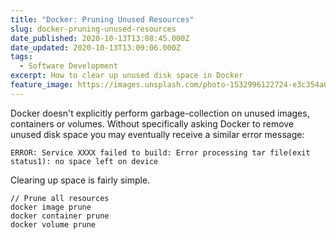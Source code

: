 ```yaml
---
title: "Docker: Pruning Unused Resources"
slug: docker-pruning-unused-resources
date_published: 2020-10-13T13:08:45.000Z
date_updated: 2020-10-13T13:09:06.000Z
tags:
  - Software Development
excerpt: How to clear up unused disk space in Docker
feature_image: https://images.unsplash.com/photo-1532996122724-e3c354a0b15b?ixlib=rb-1.2.1&q=80&fm=jpg&crop=entropy&cs=tinysrgb&w=2000&fit=max&ixid=eyJhcHBfaWQiOjExNzczfQ
---
```


Docker doesn't explicitly perform garbage-collection on unused images, containers or volumes. Without specifically asking Docker to remove unused disk space you may eventually receive a similar error message:

    ERROR: Service XXXX failed to build: Error processing tar file(exit status1): no space left on device

Clearing up space is fairly simple.

    // Prune all resources
    docker image prune
    docker container prune
    docker volume prune
